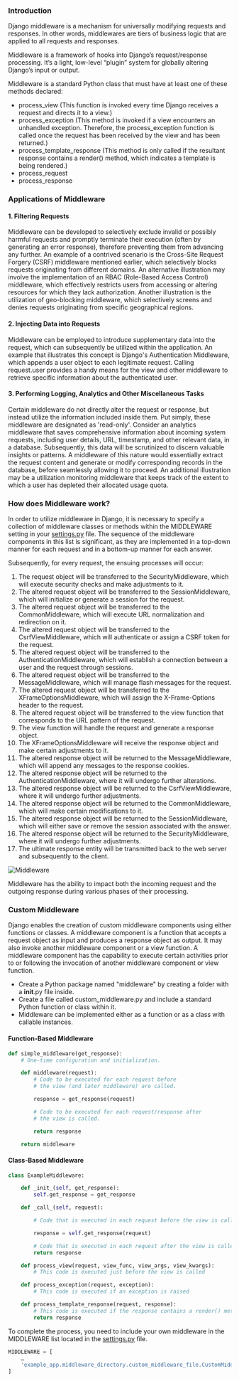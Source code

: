 ### Introduction

Django middleware is a mechanism for universally modifying requests and responses. In other words, middlewares are tiers of business logic that are applied to all requests and responses. 

Middleware is a framework of hooks into Django’s request/response processing. It’s a light, low-level “plugin” system for globally altering Django’s input or output.

Middleware is a standard Python class that must have at least one of these methods declared:
- process_view
  (This function is invoked every time Django receives a request and directs it to a view.)
- process_exception
  (This method is invoked if a view encounters an unhandled exception. Therefore, the process_exception function is called once the request has been received by the view and has been returned.)
- process_template_response
  (This method is only called if the resultant response contains a render() method, which indicates a template is being rendered.)
- process_request
- process_response

### Applications of Middleware

#### 1. Filtering Requests
Middleware can be developed to selectively exclude invalid or possibly harmful requests and promptly terminate their execution (often by generating an error response), therefore preventing them from advancing any further. An example of a contrived scenario is the Cross-Site Request Forgery (CSRF) middleware mentioned earlier, which selectively blocks requests originating from different domains. An alternative illustration may involve the implementation of an RBAC (Role-Based Access Control) middleware, which effectively restricts users from accessing or altering resources for which they lack authorization. Another illustration is the utilization of geo-blocking middleware, which selectively screens and denies requests originating from specific geographical regions.
#### 2. Injecting Data into Requests
Middleware can be employed to introduce supplementary data into the request, which can subsequently be utilized within the application. An example that illustrates this concept is Django's Authentication Middleware, which appends a user object to each legitimate request. Calling request.user provides a handy means for the view and other middleware to retrieve specific information about the authenticated user.
#### 3. Performing Logging, Analytics and Other Miscellaneous Tasks
Certain middleware do not directly alter the request or response, but instead utilize the information included inside them. Put simply, these middleware are designated as 'read-only'. Consider an analytics middleware that saves comprehensive information about incoming system requests, including user details, URL, timestamp, and other relevant data, in a database. Subsequently, this data will be scrutinized to discern valuable insights or patterns. A middleware of this nature would essentially extract the request content and generate or modify corresponding records in the database, before seamlessly allowing it to proceed. An additional illustration may be a utilization monitoring middleware that keeps track of the extent to which a user has depleted their allocated usage quota.
### How does Middleware work?
In order to utilize middleware in Django, it is necessary to specify a collection of middleware classes or methods within the MIDDLEWARE setting in your <a href="#">settings.py</a> file. The sequence of the middleware components in this list is significant, as they are implemented in a top-down manner for each request and in a bottom-up manner for each answer.

Subsequently, for every request, the ensuing processes will occur:

1. The request object will be transferred to the SecurityMiddleware, which will execute security checks and make adjustments to it.
2. The altered request object will be transferred to the SessionMiddleware, which will initialize or generate a session for the request.
3. The altered request object will be transferred to the CommonMiddleware, which will execute URL normalization and redirection on it.
4. The altered request object will be transferred to the CsrfViewMiddleware, which will authenticate or assign a CSRF token for the request.
5. The altered request object will be transferred to the AuthenticationMiddleware, which will establish a connection between a user and the request through sessions.
6. The altered request object will be transferred to the MessageMiddleware, which will manage flash messages for the request.
7. The altered request object will be transferred to the XFrameOptionsMiddleware, which will assign the X-Frame-Options header to the request.
8. The altered request object will be transferred to the view function that corresponds to the URL pattern of the request.
9. The view function will handle the request and generate a response object.
10. The XFrameOptionsMiddleware will receive the response object and make certain adjustments to it.
11. The altered response object will be returned to the MessageMiddleware, which will append any messages to the response cookies.
12. The altered response object will be returned to the AuthenticationMiddleware, where it will undergo further alterations.
13. The altered response object will be returned to the CsrfViewMiddleware, where it will undergo further adjustments.
14. The altered response object will be returned to the CommonMiddleware, which will make certain modifications to it.
15. The altered response object will be returned to the SessionMiddleware, which will either save or remove the session associated with the answer.
16. The altered response object will be returned to the SecurityMiddleware, where it will undergo further adjustments.
17. The ultimate response entity will be transmitted back to the web server and subsequently to the client.
    
![Middleware](https://docs.djangoproject.com/en/1.8/_images/middleware.svg "Hooks and application order")

Middleware has the ability to impact both the incoming request and the outgoing response during various phases of their processing.

### Custom Middleware

Django enables the creation of custom middleware components using either functions or classes. A middleware component is a function that accepts a request object as input and produces a response object as output. It may also invoke another middleware component or a view function. A middleware component has the capability to execute certain activities prior to or following the invocation of another middleware component or view function.

- Create a Python package named "middleware" by creating a folder with a __init__.py file inside.
- Create a file called custom_middleware.py and include a standard Python function or class within it.
- Middleware can be implemented either as a function or as a class with callable instances.


#### Function-Based Middleware
```py
def simple_middleware(get_response):
    # One-time configuration and initialization.

    def middleware(request):
        # Code to be executed for each request before
        # the view (and later middleware) are called.

        response = get_response(request)

        # Code to be executed for each request/response after
        # the view is called.

        return response

    return middleware
```
#### Class-Based Middleware 
```py
class ExampleMiddleware:

    def _init_(self, get_response):
        self.get_response = get_response

    def _call_(self, request):

        # Code that is executed in each request before the view is called

        response = self.get_response(request)

        # Code that is executed in each request after the view is called
        return response

    def process_view(request, view_func, view_args, view_kwargs):
        # This code is executed just before the view is called

    def process_exception(request, exception):
        # This code is executed if an exception is raised

    def process_template_response(request, response):
        # This code is executed if the response contains a render() method
        return response
```

To complete the process, you need to include your own middleware in the MIDDLEWARE list located in the <a href="#">settings.py</a> file.
```py
MIDDLEWARE = [
    …
    'example_app.middleware_directory.custom_middleware_file.CustomMiddleware_class',
]
```
